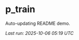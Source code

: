 # p_train

Auto-updating README demo.

<!--START_SECTION:status-->
_Last run: 2025-10-06 05:19 UTC_
<!--END_SECTION:status-->








































































































































































































































































































































































































































































































































































































































































































































































































































































































































































































































































































